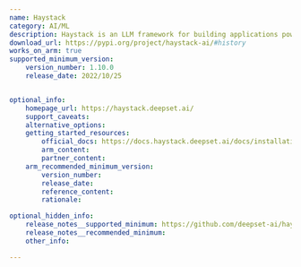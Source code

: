 ```yaml
---
name: Haystack
category: AI/ML
description: Haystack is an LLM framework for building applications powered by LLMs, vector search, Transformer models, and more. It can orchestrate embedding models and LLMs into pipelines to build end-to-end NLP applications and solve problems.
download_url: https://pypi.org/project/haystack-ai/#history
works_on_arm: true
supported_minimum_version:
    version_number: 1.10.0
    release_date: 2022/10/25


optional_info:
    homepage_url: https://haystack.deepset.ai/
    support_caveats:
    alternative_options:
    getting_started_resources:
        official_docs: https://docs.haystack.deepset.ai/docs/installation
        arm_content:
        partner_content:
    arm_recommended_minimum_version:
        version_number:
        release_date:
        reference_content:
        rationale:

optional_hidden_info:
    release_notes__supported_minimum: https://github.com/deepset-ai/haystack/releases/tag/v1.10.0
    release_notes__recommended_minimum:
    other_info:

---
```

